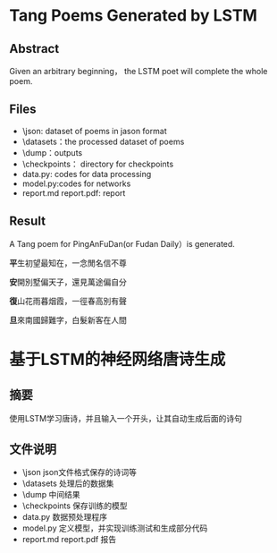 # Tang Poems Generated by LSTM

## Abstract
Given an arbitrary beginning， the LSTM poet will complete the whole poem.

## Files
* \json: dataset of poems in jason format
* \datasets：the processed dataset of poems
* \dump：outputs
* \checkpoints： directory for checkpoints
* data.py: codes for data processing
* model.py:codes for networks 
* report.md report.pdf: report

## Result
A Tang poem for PingAnFuDan(or Fudan Daily）is generated.

**平**生初望最知在，一念閒名信不尊

**安**開別墅偏天子，還見萬途偏自分

**復**山花雨暮烟霞，一徑春高別有聲

**旦**來南國歸難字，白髮新客在人間

# 基于LSTM的神经网络唐诗生成

## 摘要
使用LSTM学习唐诗，并且输入一个开头，让其自动生成后面的诗句

## 文件说明

* \json json文件格式保存的诗词等
* \datasets 处理后的数据集
* \dump 中间结果
* \checkpoints 保存训练的模型
* data.py 数据预处理程序
* model.py 定义模型，并实现训练测试和生成部分代码
* report.md report.pdf 报告


